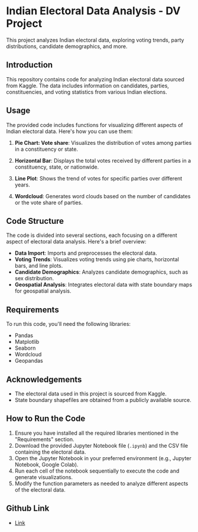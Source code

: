 # Indian Electoral Data Analysis - DV Project

This project analyzes Indian electoral data, exploring voting trends, party distributions, candidate demographics, and more.

## Introduction

This repository contains code for analyzing Indian electoral data sourced from Kaggle. The data includes information on candidates, parties, constituencies, and voting statistics from various Indian elections.

## Usage

The provided code includes functions for visualizing different aspects of Indian electoral data. Here's how you can use them:

1. **Pie Chart: Vote share**: Visualizes the distribution of votes among parties in a constituency or state.

2. **Horizontal Bar**: Displays the total votes received by different parties in a constituency, state, or nationwide.

3. **Line Plot**: Shows the trend of votes for specific parties over different years.

4. **Wordcloud**: Generates word clouds based on the number of candidates or the vote share of parties.

## Code Structure

The code is divided into several sections, each focusing on a different aspect of electoral data analysis. Here's a brief overview:

- **Data Import**: Imports and preprocesses the electoral data.
- **Voting Trends**: Visualizes voting trends using pie charts, horizontal bars, and line plots.
- **Candidate Demographics**: Analyzes candidate demographics, such as sex distribution.
- **Geospatial Analysis**: Integrates electoral data with state boundary maps for geospatial analysis.

## Requirements

To run this code, you'll need the following libraries:

- Pandas
- Matplotlib
- Seaborn
- Wordcloud
- Geopandas

## Acknowledgements

- The electoral data used in this project is sourced from Kaggle.
- State boundary shapefiles are obtained from a publicly available source.

## How to Run the Code

1. Ensure you have installed all the required libraries mentioned in the "Requirements" section.
2. Download the provided Jupyter Notebook file (`.ipynb`) and the CSV file containing the electoral data.
3. Open the Jupyter Notebook in your preferred environment (e.g., Jupyter Notebook, Google Colab).
4. Run each cell of the notebook sequentially to execute the code and generate visualizations.
5. Modify the function parameters as needed to analyze different aspects of the electoral data.

## Github Link

- [Link](https://github.com/Aditya2814/Indian-General-Elections-data-1977-2014-Analysis-and-Visualisation)